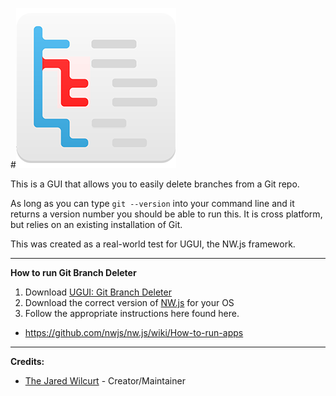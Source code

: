 #![UGUI: Git Branch Deleter Logo](/_img/logo.png "UGUI: Git Branch Deleter")

This is a GUI that allows you to easily delete branches from a Git repo.

As long as you can type `git --version` into your command line and it returns a version number you should be able to run this. It is cross platform, but relies on an existing installation of Git.

This was created as a real-world test for UGUI, the NW.js framework.

* * *

**How to run Git Branch Deleter**

1. Download [UGUI: Git Branch Deleter](https://github.com/TheJaredWilcurt/UGUI-Git-Branch-Deleter/archive/master.zip)
2. Download the correct version of [NW.js](http://nwjs.io) for your OS
3. Follow the appropriate instructions here found here.
 * https://github.com/nwjs/nw.js/wiki/How-to-run-apps

* * *

**Credits:**

* [The Jared Wilcurt](http://github.com/TheJaredWilcurt) - Creator/Maintainer
